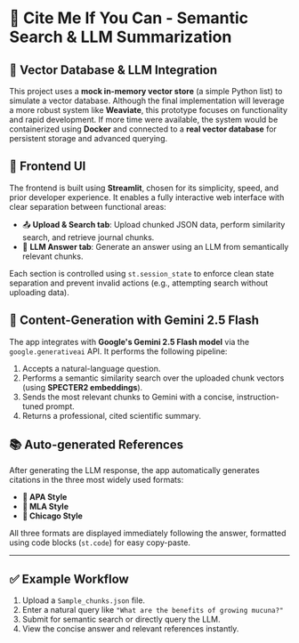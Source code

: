 # 🧠 Cite Me If You Can - Semantic Search & LLM Summarization

## 🧩 Vector Database & LLM Integration
This project uses a **mock in-memory vector store** (a simple Python list) to simulate a vector database. Although the final implementation will leverage a more robust system like **Weaviate**, this prototype focuses on functionality and rapid development. If more time were available, the system would be containerized using **Docker** and connected to a **real vector database** for persistent storage and advanced querying.

## 🎨 Frontend UI
The frontend is built using **Streamlit**, chosen for its simplicity, speed, and prior developer experience. It enables a fully interactive web interface with clear separation between functional areas:

- 📤 **Upload & Search tab**: Upload chunked JSON data, perform similarity search, and retrieve journal chunks.
- 🤖 **LLM Answer tab**: Generate an answer using an LLM from semantically relevant chunks.

Each section is controlled using `st.session_state` to enforce clean state separation and prevent invalid actions (e.g., attempting search without uploading data).

## 🧠 Content-Generation with Gemini 2.5 Flash
The app integrates with **Google's Gemini 2.5 Flash model** via the `google.generativeai` API. It performs the following pipeline:

1. Accepts a natural-language question.
2. Performs a semantic similarity search over the uploaded chunk vectors (using **SPECTER2 embeddings**).
3. Sends the most relevant chunks to Gemini with a concise, instruction-tuned prompt.
4. Returns a professional, cited scientific summary.

## 📚 Auto-generated References
After generating the LLM response, the app automatically generates citations in the three most widely used formats:

- **📘 APA Style**
- **📗 MLA Style**
- **📙 Chicago Style**

All three formats are displayed immediately following the answer, formatted using code blocks (`st.code`) for easy copy-paste.

---

## ✅ Example Workflow
1. Upload a `Sample_chunks.json` file.
2. Enter a natural query like `"What are the benefits of growing mucuna?"`
3. Submit for semantic search or directly query the LLM.
4. View the concise answer and relevant references instantly.

